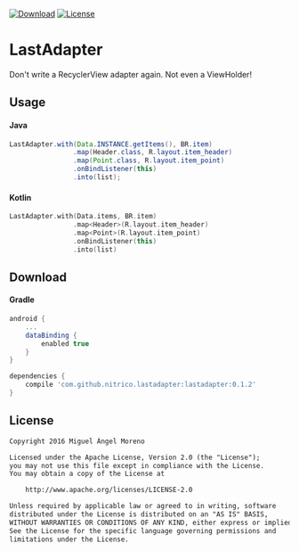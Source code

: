 [![Download](https://api.bintray.com/packages/moreno/maven/lastadapter/images/download.svg)](https://bintray.com/moreno/maven/lastadapter/_latestVersion)
[![License](https://img.shields.io/:License-Apache-orange.svg)](http://www.apache.org/licenses/LICENSE-2.0.html)

# LastAdapter
Don't write a RecyclerView adapter again. Not even a ViewHolder!

## Usage

#### Java

```java
LastAdapter.with(Data.INSTANCE.getItems(), BR.item)
                .map(Header.class, R.layout.item_header)
                .map(Point.class, R.layout.item_point)
                .onBindListener(this)
                .into(list);
```

#### Kotlin

```kotlin
LastAdapter.with(Data.items, BR.item)
                .map<Header>(R.layout.item_header)
                .map<Point>(R.layout.item_point)
                .onBindListener(this)
                .into(list)
```


## Download

#### Gradle

```gradle
android {
    ...
    dataBinding { 
        enabled true 
    }
}

dependencies {
    compile 'com.github.nitrico.lastadapter:lastadapter:0.1.2'
}
```


## License
```txt
Copyright 2016 Miguel Ángel Moreno

Licensed under the Apache License, Version 2.0 (the "License");
you may not use this file except in compliance with the License.
You may obtain a copy of the License at

    http://www.apache.org/licenses/LICENSE-2.0

Unless required by applicable law or agreed to in writing, software
distributed under the License is distributed on an "AS IS" BASIS,
WITHOUT WARRANTIES OR CONDITIONS OF ANY KIND, either express or implied.
See the License for the specific language governing permissions and
limitations under the License.
```
